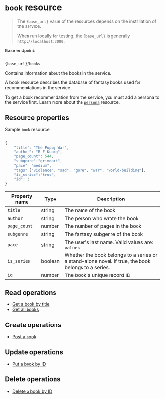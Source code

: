 # `book` resource

> The `{base_url}` value of the resources depends on the installation of the service.
>
> When run locally for testing, the `{base_url}` is generally `http://localhost:3000`.

Base endpoint:

```shell

{base_url}/books
```

Contains information about the books in the service.

A book resource describes the database of fantasy books used for recommendations in the service.

To get a book recommendation from the service, you must add a persona to
the service first. Learn more about the [`persona`](persona.md) resource.

## Resource properties

Sample `book` resource

```js

{
    "title": "The Poppy War",
    "author": "R F Kuang",
    "page_count": 544,
    "subgenre":"grimdark",
    "pace": "medium",
    "tags":["violence", "sad", "gore", "war", "world-building"],
    "is_series":"true",
    "id": 2
}
```

| Property name | Type | Description |
| ------------- | ----------- | ----------- |
| `title` | string | The name of the book |
| `author` | string | The person who wrote the book |
| `page_count` | number | The number of pages in the book |
| `subgenre` | string | The fantasy subgenre of the book |
| `pace` | string | The user's last name. Valid values are: `values` |
| `is_series` | boolean | Whether the book belongs to a series or a stand-alone novel. If true, the book belongs to a series. |
| `id` | number | The book's unique record ID |

## Read operations

* [Get a book by title](books-get-a-book-by-title.md)
* [Get all books](books-get-all-books.md)

## Create operations

* [Post a book](books-post-a-book.md)

## Update operations

* [Put a book by ID](books-put-a-book-by-id.md)

## Delete operations

* [Delete a book by ID](books-delete-a-book-by-id.md)
